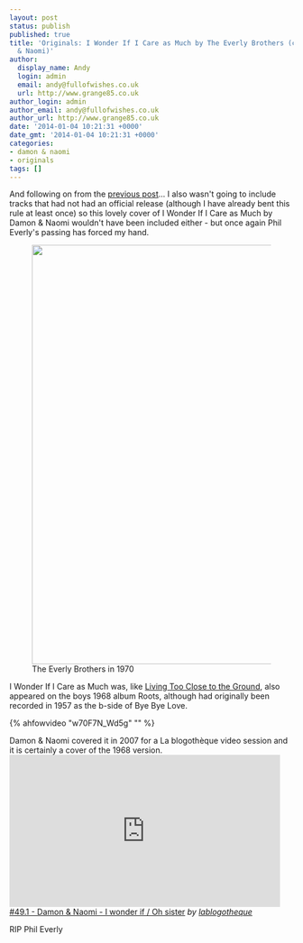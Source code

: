 ```yaml
---
layout: post
status: publish
published: true
title: 'Originals: I Wonder If I Care as Much by The Everly Brothers (covered by Damon
  & Naomi)'
author:
  display_name: Andy
  login: admin
  email: andy@fullofwishes.co.uk
  url: http://www.grange85.co.uk
author_login: admin
author_email: andy@fullofwishes.co.uk
author_url: http://www.grange85.co.uk
date: '2014-01-04 10:21:31 +0000'
date_gmt: '2014-01-04 10:21:31 +0000'
categories:
- damon & naomi
- originals
tags: []
---
```

<p>And following on from the <a href="/2014/01/04/originals-living-too-close-to-the-ground-by-the-everly-brothers-covered-by-dean-wareham/" title="Originals: Living Too Close to The Ground by The Everly Brothers (covered by Dean Wareham)">previous post</a>... I also wasn't going to include tracks that had not had an official release (although I have already bent this rule at least once) so this lovely cover of I Wonder If I Care as Much by Damon & Naomi wouldn't have been included either - but once again Phil Everly's passing has forced my hand.</p>
<p><figure class="caption aligncenter"><img src="http://media.fullofwishes.co.uk/00-misc/pictures/everly-brothers-1970.jpg" width="560" height="744" class /><figcaption class="caption-text"> The Everly Brothers in 1970</figcaption></figure>
<p>I Wonder If I Care as Much was, like <a href="/2014/01/04/originals-living-too-close-to-the-ground-by-the-everly-brothers-covered-by-dean-wareham/" title="Originals: Living Too Close to The Ground by The Everly Brothers (covered by Dean Wareham)">Living Too Close to the Ground</a>, also appeared on the boys 1968 album Roots, although had originally been recorded in 1957 as the b-side of Bye Bye Love.<br />
</p>
{% ahfowvideo "w70F7N_Wd5g" "" %}
<p>Damon & Naomi covered it in 2007 for a La blogothèque video session and it is certainly a cover of the 1968 version.<br />
<iframe class="aligncenter" frameborder="0" width="480" height="270" src="http://www.dailymotion.com/embed/video/x21ef3"></iframe><br /><a href="http://www.dailymotion.com/video/x21ef3_49-1-damon-naomi-i-wonder-if-oh-si_creation" target="_blank">#49.1 - Damon & Naomi - I wonder if / Oh sister</a> <i>by <a href="http://www.dailymotion.com/lablogotheque" target="_blank">lablogotheque</a></i></p>
<p>RIP Phil Everly</p>
